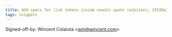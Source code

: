 ```yaml
---
title: Add specs for link tokens inside nowiki spans (wikitext, 3fb39a2)
tags: snippets
---
```


Signed-off-by: Wincent Colaiuta &lt;win@wincent.com&gt;
